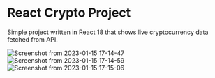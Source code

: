 # React Crypto Project

Simple project written in React 18 that shows live cryptocurrency data fetched from API.

![Screenshot from 2023-01-15 17-14-47](https://user-images.githubusercontent.com/102261159/212552806-e14279af-bcc4-4604-84bd-33adb71c6e11.png)
![Screenshot from 2023-01-15 17-14-59](https://user-images.githubusercontent.com/102261159/212552805-79b32e1a-a560-4493-824e-922daa5abc25.png)
![Screenshot from 2023-01-15 17-15-06](https://user-images.githubusercontent.com/102261159/212552803-d5c7acf9-14bf-4f9a-8c55-741aa2378edf.png)
